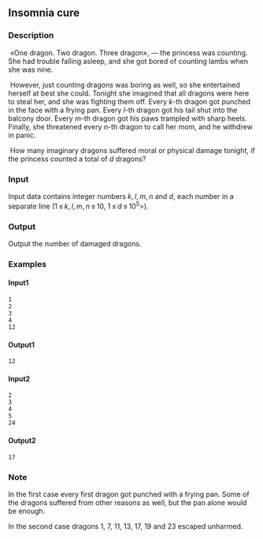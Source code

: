 ## Insomnia cure

### Description

​	«One dragon. Two dragon. Three dragon», — the princess was counting. She had trouble falling asleep, and she got bored of counting lambs when she was nine.

​	However, just counting dragons was boring as well, so she entertained herself at best she could. Tonight she imagined that all dragons were here to steal her, and she was fighting them off. Every *k*-th dragon got punched in the face with a frying pan. Every *l*-th dragon got his tail shut into the balcony door. Every *m*-th dragon got his paws trampled with sharp heels. Finally, she threatened every *n*-th dragon to call her mom, and he withdrew in panic.

​	How many imaginary dragons suffered moral or physical damage tonight, if the princess counted a total of *d* dragons?

### Input

Input data contains integer numbers *k*, *l*, *m*, *n* and *d*, each number in a separate line (1 ≤ *k*, *l*, *m*, *n* ≤ 10, 1 ≤ *d* ≤ 10<sup>5</sup>>).

### Output

Output the number of damaged dragons.

### Examples

#### Input1

```
1
2
3
4
12
```

#### Output1

```
12
```

#### Input2

```
2
3
4
5
24
```

#### Output2

```
17
```

### Note

In the first case every first dragon got punched with a frying pan. Some of the dragons suffered from other reasons as well, but the pan alone would be enough.

In the second case dragons 1, 7, 11, 13, 17, 19 and 23 escaped unharmed.

